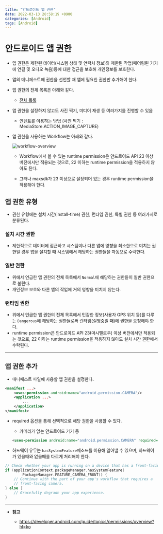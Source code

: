 ```yaml
---
title: "안드로이드 앱 권한" 
date: 2022-03-13 20:58:19 +0900
categories: [Android]
tags: [Android]
---
```


# 안드로이드 앱 권한

- 앱 권한은 제한된 데이터(시스템 상태 및 연락처 정보)와 제한된 작업(페어링된 기기에 연결 및 오디오 녹음)등에 대한 접근을 보호해 개인정보를 보호한다.

- 앱의 메니페스트에 권한을 선언할 때 앱에 필요한 권한만 추가해야 한다. 

- 앱 권한의 전체 목록은 아래와 같다.
    - [전체 목록](https://developer.android.com/reference/android/Manifest.permission?hl=ko)

- 앱 권한을 설정하지 않고도 사진 찍기, 미디어 재생 등 여러가지를 진행할 수 있음
    - 인텐트를 이용하는 방법 (사진 찍기 : MediaStore.ACTION_IMAGE_CAPTURE)

- 앱 권한을 사용하는 Workflow는 아래와 같다.

    ![workflow-overview](https://user-images.githubusercontent.com/29175138/158057386-5ff65569-2d1c-42f0-bf17-5b2dae59a4a2.png)

    - Workflow에서 볼 수 있는 runtime permission은 안드로이드 API 23 이상 버전에서만 적용되는 것으로, 22 이하는 runtime permission을 적용하지 않아도 된다.

    - 그러나 maxsdk가 23 이상으로 설정되어 있는 경우 runtime permission을 적용해야 한다.

## 앱 권한 유형

- 권한 유형에는 설치 시간(install-time) 권한, 런타임 권한, 특별 권한 등 여러가지로 분류된다.

### 설치 시간 권한

- 제한적으로 데이터에 접근하고 시스템이나 다른 앱에 영향을 최소한으로 미치는 권한일 경우 앱을 설치할 때 시스템에서 해당하는 권한들을 자동으로 수락한다.

### 일반 권한

- 위에서 언급한 앱 권한의 전체 목록에서 `Normal`에 해당하는 권한들이 일반 권한으로 불린다.
- 개인정보 보호와 다른 앱의 작업에 거의 영향을 미치지 않는다.

### 런타임 권한

- 위에서 언급한 앱 권한의 전체 목록에서 민감한 정보(사용자 GPS 위치 등)를 다루는 `Dangerous`에 해당하는 권한들로써 런타임(실행중일 때)에 권한을 요청해야 한다.
- runtime permission은 안드로이드 API 23(마시멜로우) 이상 버전에서만 적용되는 것으로, 22 이하는 runtime permission을 적용하지 않아도 설치 시간 권한에서 수락된다.

---

## 앱 권한 추가

- 매니페스트 파일에 사용할 앱 권한을 설정한다.

```xml
<manifest ...>
    <uses-permission android:name="android.permission.CAMERA"/>
    <application ...>
        ...
    </application>
</manifest>
```

- required 옵션을 통해 선택적으로 해당 권한을 사용할 수 있다.
    - 카메라가 없는 안드로이드 기기 등

    ```xml
    <uses-permission android:name="android.permission.CAMERA" required="false"/>
    ```

- 하드웨어 유무는 `hasSystemFeature`메소드를 이용해 알아낼 수 있으며, 하드웨어가 있을때와 없을때를 다르게 처리해야 한다.

```kotlin
// Check whether your app is running on a device that has a front-facing camera.
if (applicationContext.packageManager.hasSystemFeature(
        PackageManager.FEATURE_CAMERA_FRONT)) {
    // Continue with the part of your app's workflow that requires a
    // front-facing camera.
} else {
    // Gracefully degrade your app experience.
}
```

---

- **참고**

    - https://developer.android.com/guide/topics/permissions/overview?hl=ko


